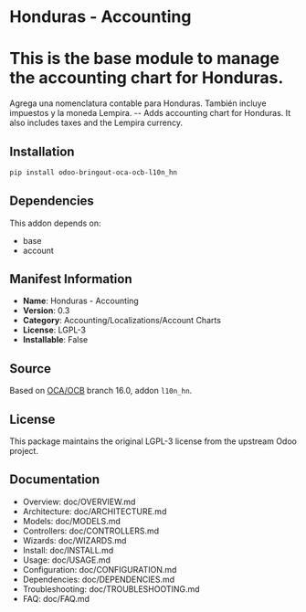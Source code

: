 # Honduras - Accounting


This is the base module to manage the accounting chart for Honduras.
====================================================================

Agrega una nomenclatura contable para Honduras. También incluye impuestos y la
moneda Lempira. -- Adds accounting chart for Honduras. It also includes taxes
and the Lempira currency.

## Installation

```bash
pip install odoo-bringout-oca-ocb-l10n_hn
```

## Dependencies

This addon depends on:
- base
- account

## Manifest Information

- **Name**: Honduras - Accounting
- **Version**: 0.3
- **Category**: Accounting/Localizations/Account Charts
- **License**: LGPL-3
- **Installable**: False

## Source

Based on [OCA/OCB](https://github.com/OCA/OCB) branch 16.0, addon `l10n_hn`.

## License

This package maintains the original LGPL-3 license from the upstream Odoo project.

## Documentation

- Overview: doc/OVERVIEW.md
- Architecture: doc/ARCHITECTURE.md
- Models: doc/MODELS.md
- Controllers: doc/CONTROLLERS.md
- Wizards: doc/WIZARDS.md
- Install: doc/INSTALL.md
- Usage: doc/USAGE.md
- Configuration: doc/CONFIGURATION.md
- Dependencies: doc/DEPENDENCIES.md
- Troubleshooting: doc/TROUBLESHOOTING.md
- FAQ: doc/FAQ.md
